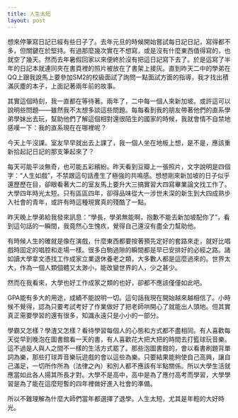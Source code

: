 ```yaml
---
title: 人生太短
layout: post
---
```


想來停筆寫日記已經有些日子了。去年元旦的時候開始嘗試每日記日記，寫得都不多，但關鍵在於堅持。有過那麼幾次實在不想寫，或是沒有什麼東西值得寫的，也就空了幾天。然而去年暑假回家以來便終於沒有把這日記寫下去了。於是這寫了半年的日記本就連同夾在書頁裡的照片被放在了書架上接灰。直到昨天二中的學弟在QQ上跟我說馬上要參加SM2的校級面試了詢問一點面試方面的指導，我才找出積滿灰塵的本子，上面記著兩年前的故事。

其實這個時刻，我一直都在等待著。兩年了，二中每一個人來新加坡。或許這可以說明些問題——雖然我不太想多談這些問題。每每看到我的朋友帶著他們的直系學弟學妹出去玩，幫助他們了解這個相對還很陌生的國家的時候，我就會情不自禁地感嘆一下：我的直系現在在哪裡呢？

今天上午沒課。室友早早就出去上課了，我一個人坐在地板上想，是不是，應該重新拾起記日記的那支筆起來了？

每天可能平淡無奇，也可能五彩繽紛。昨天看到豆瓣上一張照片，文字說明是四個字：“人生如戲”，不禁跟這句話產生了極強的共鳴感。想想剛來新加坡的日子似乎還歷歷在目，卻眼看著大二的室友馬上要升大三搞實習大四寫畢業論文找工作了。大學四年時光太短。只有區區四年，卻得品味從大一涉世未深的新生到大四成熟步入社會的青年，或許有時這種現實真的殘酷了一點。

昨天晚上學弟給我發來訊息：“學長，學弟無能啊，抱歉不能去新加坡配你了”，看到這句話的一瞬間，我竟然心生愧疚，覺得自己還沒有盡全力幫助他。

有時候人生的確就是像在演戲，什麼東西都要按著預先定好的套路來走，就好比唱戲時固定的唱腔和走場一樣。很多白駒過隙的瞬間都是早已安排好的必經之路。諸如讀大學拿文憑找工作成家立業退休養老之類，大多數人都是這麼過來的。世界太大，作為一個人類個體又太渺小，能改變世界的人，少之甚少。

然而在我看來，大學也好工作成家之類的也好，卻都不應該僅僅如此吧。

GPA能有多大的用途，成績不能說明一切。這句話我現在開始越來越相信了。小時候不覺得，認為只要考試考好了作業做好了把老師哄開心了就能出人頭地。但其實真正需要學習的還有很多，知識永遠只是小小的一部分。

學霸又怎樣？學渣又怎樣？看待學習每個人的心態和方式都不盡相同。有人喜歡每天從早到晚泡在圖書館看一天的書，有人喜歡花大把大把的時間去打籃球玩音樂。這不過是人與人之間不一樣的生活方式罷了。那些泡圖書館的，會以看書刷題背單詞為樂，那些打球弄音樂玩遊戲的會以這些為樂。只要結果能夠使自己高興，讓自己滿足，一切所作所為（法律之內）和別人都不應該有半點關係。所以大學生活就應當如此各人揚其所長才對。大學不是高中，高中是為了應付高考而學習，大學學習是為了能在這麼短暫的四年裡做好進入社會的準備。

所以不難理解為什麼大師們當年都選擇了退學。人生太短，尤其是年輕的大好時光。